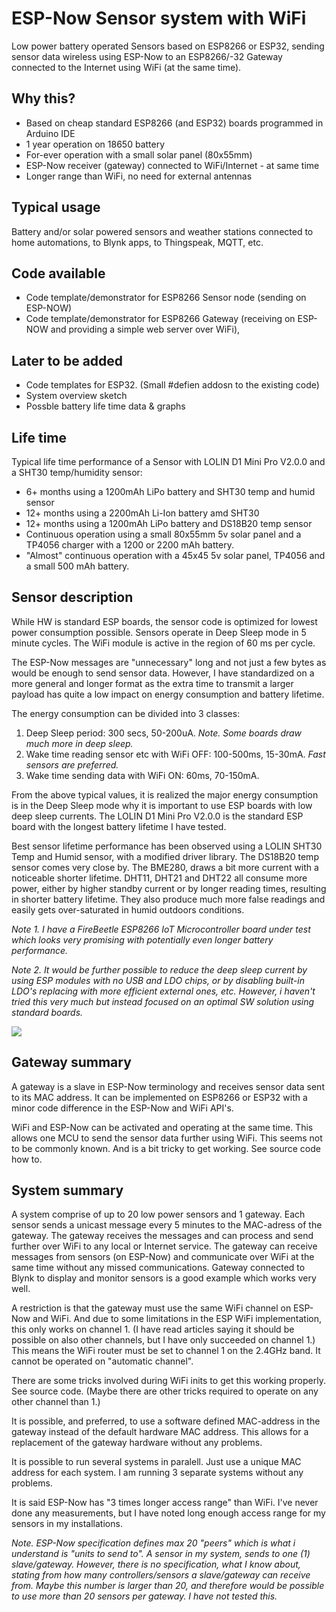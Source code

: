 # ESP-Now Sensor system with WiFi
Low power battery operated Sensors based on ESP8266 or ESP32, sending sensor data wireless using ESP-Now to an ESP8266/-32 Gateway connected to the Internet using WiFi (at the same time).

## Why this?
- Based on cheap standard ESP8266 (and ESP32) boards programmed in Arduino IDE
- 1 year operation on 18650 battery
- For-ever operation with a small solar panel (80x55mm)
- ESP-Now receiver (gateway) connected to WiFi/Internet - at same time
- Longer range than WiFi, no need for external antennas

## Typical usage 
Battery and/or solar powered sensors and weather stations connected to home automations, to Blynk apps, to Thingspeak, MQTT, etc.

## Code available
- Code template/demonstrator for ESP8266 Sensor node (sending on ESP-NOW)
- Code template/demonstrator for ESP8266 Gateway (receiving on ESP-NOW and providing a simple web server over WiFi),

## Later to be added
- Code templates for ESP32. (Small #defien addosn to the existing code)
- System overview sketch
- Possble battery life time data & graphs

## Life time
Typical life time performance of a Sensor with LOLIN D1 Mini Pro V2.0.0 and a SHT30 temp/humidity sensor:
- 6+ months using a 1200mAh LiPo battery and SHT30 temp and humid sensor
- 12+ months using a 2200mAh Li-Ion battery amd SHT30
- 12+ months using a 1200mAh LiPo battery and DS18B20 temp sensor
- Continuous operation using a small 80x55mm 5v solar panel and a TP4056 charger with a 1200 or 2200 mAh battery.
- "Almost" continuous operation with a 45x45 5v solar panel, TP4056 and a small 500 mAh battery.  


## Sensor description

While HW is standard ESP boards, the sensor code is optimized for lowest power consumption possible. Sensors operate in Deep Sleep mode in 5 minute cycles. The WiFi module is active in the region of 60 ms per cycle.

The ESP-Now messages are "unnecessary" long and not just a few bytes as would be enough to send sensor data. However, I have standardized on a more general and longer format as the extra time to transmit a larger payload has quite a low impact on energy consumption and battery lifetime.

The energy consumption can be divided into 3 classes:
1. Deep Sleep period: 300 secs, 50-200uA. 
_Note. Some boards draw much more in deep sleep._
2. Wake time reading sensor etc with WiFi OFF: 100-500ms, 15-30mA. 
_Fast sensors are preferred._
3. Wake time sending data with WiFi ON: 60ms, 70-150mA. 

From the above typical values, it is realized the major energy consumption is in the Deep Sleep mode why it is important to use ESP boards with low deep sleep currents. The LOLIN D1 Mini Pro V2.0.0 is the standard ESP board with the longest battery lifetime I have tested.

Best sensor lifetime performance has been observed using a LOLIN SHT30 Temp and Humid sensor, with a modified driver library. The DS18B20 temp sensor comes very close by. The BME280, draws a bit more current with a noticeable shorter lifetime. DHT11, DHT21 and DHT22 all consume more power, either by higher standby current or by longer reading times, resulting in shorter battery lifetime. They also produce much more false readings and easily gets over-saturated in humid outdoors conditions.

_Note 1. I have a FireBeetle ESP8266 IoT Microcontroller board under test which looks very promising with potentially even longer battery performance._

_Note 2. It would be further possible to reduce the deep sleep current by using ESP modules with no USB and LDO chips, or by disabling built-in LDO's replacing with more efficient external ones, etc. However, i haven't tried this very much but instead focused on an optimal SW solution using standard boards._

![](https://github.com/jonasbystrom/ESP-Now-Sensor-system-with-WiFi/blob/main/img/esp-now-temp-sensor-with-solar-panel.png)


## Gateway summary

A gateway is a slave in ESP-Now terminology and receives sensor data sent to its MAC address. It can be implemented on ESP8266 or ESP32 with a minor code difference in the ESP-Now and WiFi API's.

WiFi and ESP-Now can be activated and operating at the same time. This allows one MCU to send the sensor data further using WiFi. This seems not to be commonly known. And is a bit tricky to get working. See source code how to.


## System summary

A system comprise of up to 20 low power sensors and 1 gateway. Each sensor sends a unicast message every 5 minutes to the MAC-adress of the gateway. The gateway receives the messages and can process and send further over WiFi to any local or Internet service. The gateway can receive messages from sensors (on ESP-Now) and communicate over WiFi at the same time without any missed communications. Gateway connected to Blynk to display and monitor sensors is a good example which works very well.

A restriction is that the gateway must use the same WiFi channel on ESP-Now and WiFi. And due to some limitations in the ESP WiFi implementation, this only works on channel 1. (I have read articles saying it should be possible on also other channels, but I have only succeeded on channel 1.) This means the WiFi router must be set to channel 1 on the 2.4GHz band. It cannot be operated on "automatic channel".

There are some tricks involved during WiFi inits to get this working properly. See source code. (Maybe there are other tricks required to operate on any other channel than 1.)

It is possible, and preferred, to use a software defined MAC-address in the gateway instead of the default hardware MAC address. This allows for a replacement of the gateway hardware without any problems.

It is possible to run several systems in paralell. Just use a unique MAC address for each system. I am running 3 separate systems without any problems.

It is said ESP-Now has "3 times longer access range" than WiFi. I've never done any measurements, but I have noted long enough access range for my sensors in my installations.


_Note. ESP-Now specification defines max 20 "peers" which is what i understand is "units to send to". A sensor in my system, sends to one (1) slave/gateway. However, there is no specification, what I know about, stating from how many controllers/sensors a slave/gateway can receive from. Maybe this number is larger than 20, and therefore would be possible to use more than 20 sensors per gateway. I have not tested this._
